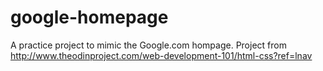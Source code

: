 # google-homepage
A practice project to mimic the Google.com hompage.
Project from http://www.theodinproject.com/web-development-101/html-css?ref=lnav